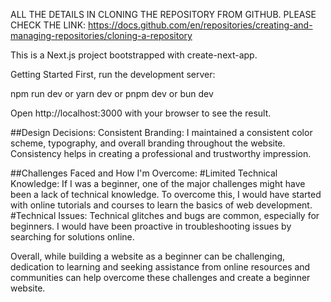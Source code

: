 ALL THE DETAILS IN CLONING THE REPOSITORY FROM GITHUB.
PLEASE CHECK THE LINK:
https://docs.github.com/en/repositories/creating-and-managing-repositories/cloning-a-repository

This is a Next.js project bootstrapped with create-next-app.

Getting Started
First, run the development server:

npm run dev
or
yarn dev 
or
pnpm dev
or
bun dev

Open http://localhost:3000 with your browser to see the result.

##Design Decisions:
Consistent Branding: I maintained a consistent color scheme, typography, and overall branding throughout the website.
Consistency helps in creating a professional and trustworthy impression.

##Challenges Faced and How I'm Overcome:
#Limited Technical Knowledge: If I was a beginner, one of the major challenges might have been a lack of technical knowledge. 
To overcome this, I would have started with online tutorials and courses to learn the basics of web development. 
#Technical Issues: Technical glitches and bugs are common, especially for beginners. I would have been proactive in troubleshooting issues by searching for solutions online.

Overall, while building a website as a beginner can be challenging, dedication to learning and seeking assistance from online resources and communities can help overcome these challenges and create a beginner website.
